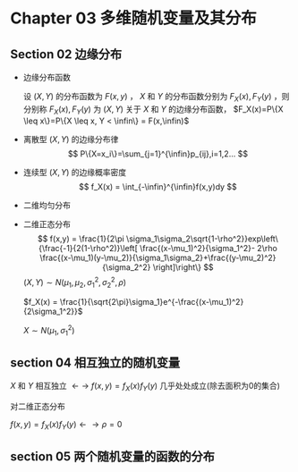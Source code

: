 # Chapter 03 多维随机变量及其分布

## Section 02 边缘分布

* 边缘分布函数

  设 $(X,Y)$ 的分布函数为 $F(x,y)$ ， $X$ 和 $Y$ 的分布函数分别为 $F_X(x),F_Y(y)$ ，则分别称 $F_X(x),F_Y(y)$ 为 $(X,Y)$ 关于 $X$ 和 $Y$ 的边缘分布函数， $F_X(x)=P\{X \leq x\}=P\{X \leq x, Y < \infin\} = F(x,\infin)$ 

* 离散型 $(X,Y)$ 的边缘分布律
  $$
  P\{X=x_i\}=\sum_{j=1}^{\infin}p_{ij},i=1,2...
  $$

* 连续型 $(X,Y)$ 的边缘概率密度
  $$
  f_X(x) = \int_{-\infin}^{\infin}f(x,y)dy
  $$

* 二维均匀分布

* 二维正态分布
  $$
  f(x,y) = \frac{1}{2\pi \sigma_1\sigma_2\sqrt{1-\rho^2}}exp\left\{\frac{-1}{2(1-\rho^2)}\left[ \frac{(x-\mu_1)^2}{\sigma_1^2}- 2\rho \frac{(x-\mu_1)(y-\mu_2)}{\sigma_1\sigma_2}+\frac{(y-\mu_2)^2}{\sigma_2^2} \right]\right\}
  $$
  $(X,Y) \sim N(\mu_1,\mu_2,\sigma_1^2,\sigma_2^2,\rho)$ 

  $f_X(x) = \frac{1}{\sqrt{2\pi}\sigma_1}e^{-\frac{(x-\mu_1)^2}{2\sigma_1^2}}$

  $X \sim N(\mu_1,\sigma_1^2)$ 

  

## section 04 相互独立的随机变量

$X$ 和 $Y$ 相互独立 $\leftarrow \rightarrow$ $f(x,y)=f_X(x)f_Y(y)$ 几乎处处成立(除去面积为0的集合)

对二维正态分布

$f(x,y) = f_X(x)f_Y(y) \leftarrow \rightarrow \rho=0$



## section 05 两个随机变量的函数的分布



  

  

  

  

  

  

  

  

  

  

  

  
